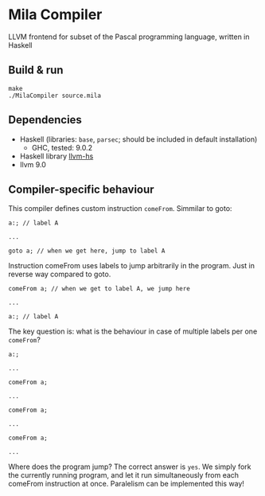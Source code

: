 # Mila Compiler
LLVM frontend for subset of the Pascal programming language, written in Haskell

## Build & run
```
make
./MilaCompiler source.mila
```

## Dependencies
- Haskell (libraries: `base`, `parsec`; should be included in default installation)
    - GHC, tested: 9.0.2
- Haskell library [llvm-hs](https://github.com/llvm-hs/llvm-hs/)
- llvm 9.0

## Compiler-specific behaviour

This compiler defines custom instruction `comeFrom`. Simmilar to goto:
```
a:; // label A

...

goto a; // when we get here, jump to label A
```
Instruction comeFrom uses labels to jump arbitrarily in the program. Just in reverse way compared to goto.
```
comeFrom a; // when we get to label A, we jump here

...

a:; // label A
```
The key question is: what is the behaviour in case of multiple labels per one `comeFrom`?
```
a:;

...

comeFrom a;

...

comeFrom a;

...

comeFrom a;

...
```
Where does the program jump? The correct answer is `yes`. We simply fork the currently running program, and let it run
simultaneously from each comeFrom instruction at once. Paralelism can be implemented this way!
